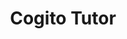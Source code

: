 ---
slug: "prisoners-dilemma"
meta-title: "Cogito Tutor"
title: "Cogito Tutor"
description: "An AI-Powered tutor that generates weekly study plans customized to you. To aid you in your studies, it also generates quizzes and flashcards"
start_date: "January 18 2025"
end_date: "January 19 2025"
is_published: true
is_pinned: false
is_important: true
project_tags:
- SvelteKit
- Supabase
- FastAPI
- OpenAI
- Python
repository_link: "https://github.com/lalitm1004/cogito-tutor"
---